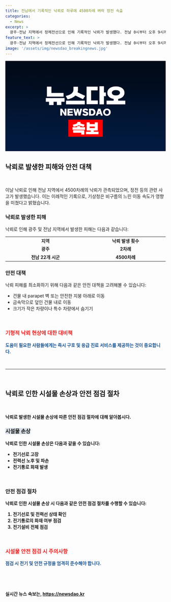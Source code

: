 ```yaml
---
title: 전남에서 기록적인 낙뢰로 하루에 4500차례 벼락 정전 속출
categories:
  - News
excerpt: >
  광주·전남 지역에서 정체전선으로 인해 기록적인 낙뢰가 발생했다. 전날 0시부터 오후 9시까지 4500차례의 낙뢰가 관측되었으며, 전남 22개 시군에서도 이에 해당했다. 이로써 지난해 7월 한 달 동안의 낙뢰 건수의 91%가 이날에 진행되었다. 기상청은 비구름의 느린 이동 속도가 영향을 미친 것으로 분석하고, 정전으로 인해 한 석유화학업체의 일부 공정이 중단되기도 했다.
feature_text: >
  광주·전남 지역에서 정체전선으로 인해 기록적인 낙뢰가 발생했다. 전날 0시부터 오후 9시까지 4500차례의 낙뢰가 관측되었으며, 전남 22개 시군에서도 이에 해당했다. 이로써 지난해 7월 한 달 동안의 낙뢰 건수의 91%가 이날에 진행되었다. 기상청은 비구름의 느린 이동 속도가 영향을 미친 것으로 분석하고, 정전으로 인해 한 석유화학업체의 일부 공정이 중단되기도 했다.
image: '/assets/img/newsdao_breakingnews.jpg'
---
```


<p><img src="/assets/img/newsdao_breakingnews.jpg" alt="ranknews 속보" /></p>

<h2 data-ke-size="size26">낙뢰로 발생한 피해와 안전 대책</h2>

<p data-ke-size="size16">&nbsp;</p>

<p>이날 낙뢰로 인해 전남 지역에서 4500차례의 낙뢰가 관측되었으며, 정전 등의 관련 사고가 발생했습니다. 이는 이례적인 기록으로, 기상청은 비구름의 느린 이동 속도가 영향을 미쳤다고 밝혔습니다.</p>

<h3>낙뢰로 발생한 피해</h3>

<p data-ke-size="size16">낙뢰로 인해 광주 및 전남 지역에서 발생한 피해는 다음과 같습니다:</p>

<table>
    <tr>
        <td style="text-align: center; width: 240px;"><b>지역</b></td>
        <td style="text-align: center; width: 240px;"><b>낙뢰 발생 횟수</b></td>
    </tr>
    <tr>
        <td style="text-align: center; height: 17px;"><b>광주</b></td>
        <td style="text-align: center; height: 17px;"><b>2차례</b></td>
    </tr>
    <tr>
        <td style="text-align: center; height: 17px;"><b>전남 22개 시군</b></td>
        <td style="text-align: center; height: 17px;"><b>4500차례</b></td>
    </tr>
</table>

<h3>안전 대책</h3>

<p data-ke-size="size16">낙뢰 피해를 최소화하기 위해 다음과 같은 안전 대책을 고려해볼 수 있습니다:</p>

<ul>
    <li>건물 내 parapet 벽 또는 안전한 지붕 아래로 이동</li>
    <li>금속막으로 덮인 건물 내로 이동</li>
    <li>크기가 작은 차량이나 특수 차량에서 숨기기</li>
</ul>

<p data-ke-size="size16">&nbsp;</p>

<h3><b><span style="color: #ee2323;">기형적 낙뢰 현상에 대한 대비책</span></b></h3>

<p data-ke-size="size16"><b><span style="color: #1a5490;">도움이 필요한 사람들에게는 즉시 구호 및 응급 진료 서비스를 제공하는 것이 중요합니다.</span><b></p>

<p data-ke-size="size16">&nbsp;</p>

<hr>

<p data-ke-size="size16">&nbsp;</p>

<h2 data-ke-size="size26">낙뢰로 인한 시설물 손상과 안전 점검 절차</h2>

<p data-ke-size="size16">&nbsp;</p>

<p>낙뢰로 발생한 시설물 손상에 따른 안전 점검 절차에 대해 알아봅시다.</p>

<h3><b><span style="background-color: #21538527;">시설물 손상</span></b></h3>

<p data-ke-size="size16">낙뢰로 인한 시설물 손상은 다음과 같을 수 있습니다:</p>

<ul>
    <li>전기선로 고장</li>
    <li>전력선 노후 및 파손</li>
    <li>전기통로 화재 발생</li>
</ul>

<p data-ke-size="size16">&nbsp;</p>

<h3>안전 점검 절차</h3>

<p data-ke-size="size16">낙뢰로 인한 시설물 손상 시 다음과 같은 안전 점검 절차를 수행할 수 있습니다:</p>

<ol>
    <li>전기선로 및 전력선 상태 확인</li>
    <li>전기통로의 화재 여부 점검</li>
    <li>전기설비 전체 점검</li>
</ol>

<p data-ke-size="size16">&nbsp;</p>

<h3><b><span style="color: #ee2323;">시설물 안전 점검 시 주의사항</span></b></h3>

<p data-ke-size="size16"><b><span style="color: #1a5490;">점검 시 전기 및 안전 규정을 엄격히 준수해야 합니다.</span><b></p>

<p data-ke-size="size16">&nbsp;</p>

<p data-ke-size="size16">&nbsp;</p>
실시간 뉴스 속보는, <a href="https://newsdao.kr" rel="dofollow">https://newsdao.kr</a>


